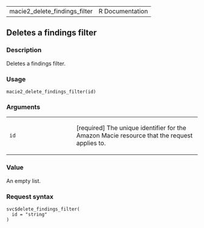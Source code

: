 <table style="width: 100%;">
<tbody>
<tr class="odd">
<td>macie2_delete_findings_filter</td>
<td style="text-align: right;">R Documentation</td>
</tr>
</tbody>
</table>

## Deletes a findings filter

### Description

Deletes a findings filter.

### Usage

    macie2_delete_findings_filter(id)

### Arguments

<table>
<colgroup>
<col style="width: 35%" />
<col style="width: 65%" />
</colgroup>
<tbody>
<tr class="odd">
<td><code id="macie2_delete_findings_filter_:_id">id</code></td>
<td><p>[required] The unique identifier for the Amazon Macie resource
that the request applies to.</p></td>
</tr>
</tbody>
</table>

### Value

An empty list.

### Request syntax

    svc$delete_findings_filter(
      id = "string"
    )
